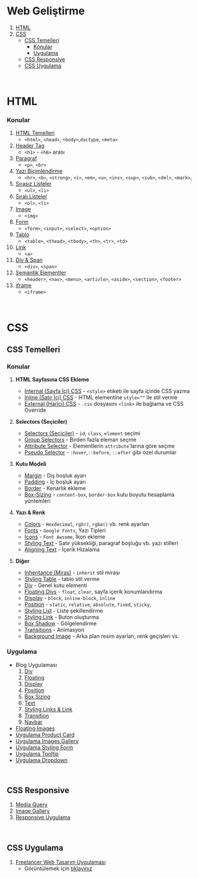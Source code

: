 # Web Geliştirme

1.  [HTML](#html-konu-i̇çeriği)
1.  [CSS](#css)
	* [CSS Temelleri](#css-fundamentals)
		* [Konular](#konular-1)
		* [Uygulama](#uygulama)
	* [CSS Responsive](#css-responsive)
	* [CSS Uygulama](#css-uygulama)

<br>
<!-- 
==========================
	HTML 
==========================
-->

# HTML

### Konular

1. [HTML Temelleri](html/01-html-temelleri.html)
	- `<html>`, `<head>`, `<body>`,`doctype`, `<meta>`
2. [Header Tag](html/02-header-tags.html)
	- `<h1>` - `<h6>` arası
3. [Paragraf](html/03-paragraphs.html)
	- `<p>`, `<br>`
4. [Yazı Biçimlendirme](html/04-yazi-bicimlendirme-etiketi.html)
	- `<hr>`, `<b>`, `<strong>`, `<i>`, `<em>`, `<u>`, `<ins>`, `<sup>`, `<sub>`, `<del>`, `<mark>`,
5. [Sırasız Listeler](html/05-sirasiz-listeler.html)
	- `<ul>`, `<li>`
6. [Sıralı Listeler](html/06-sirali-listeler.html)
	- `<ol>`, `<li>`
7. [Image](html/07-images.html)
	- `<img>`
8. [Form](html/08-forms.html)
	- `<form>`, `<input>`, `<select>`, `<option>` 
9. [Tablo](html/09-table.html)
	- `<table>`, `<thead>`, `<tbody>`, `<th>`, `<tr>`, `<td>` 
10. [Link](html/10-links.html)
	- `<a>`
11. [Div & Span](html/11-div-span.html)
	- `<div>`, `<span>`
12. [Semantik Elementler](html/12-semantic-elements.html)
	- `<header>`, `<nav>`, `<menu>`, `<artivle>`, `<aside>`, `<section>`, `<footer>`  
13. [iframe](html/13-iframe.html)
	- `<iframe>`

<br>
<!-- 
==========================
	CSS
==========================
-->

# CSS

<!-- CSS Temelleri -->
## CSS Temelleri

### Konular

1. **HTML Sayfasına CSS Ekleme**
	- [Internal (Sayfa İçi) CSS](css/01-CSS-Fundamentals/Konular/01-Internal-css/) - `<style>` etiketi ile sayfa içinde CSS yazma
	- [Inline (Satır İçi) CSS](css/01-CSS-Fundamentals/Konular/02-Inline-css/) - HTML elementine `style=""` ile stil verme
	- [External (Harici) CSS](css/01-CSS-Fundamentals/Konular/03-External-css/) - `.css` dosyasını `<link>` ile bağlama ve CSS Override

1. **Selectors (Seçiciler)** 
	- [Selectors (Seçiciler)](css/01-CSS-Fundamentals/Konular/04-Selectors/) - `id`, `class`, `element` seçimi
	- [Group Selectors](css/01-CSS-Fundamentals/Konular/05-Group-Selector/) - Birden fazla eleman seçme
	- [Attribute Selector](css/01-CSS-Fundamentals/Konular/06-Attribute-Selector/) - Elementlerin `attribute`'larına göre seçme
	- [Pseudo Selector](css/01-CSS-Fundamentals/Konular/07-Pseudo-Selector/) - `:hover`,`::before`, `::after` gibi özel durumlar

1. **Kutu Modeli**
	- [Margin](css/01-CSS-Fundamentals/Konular/15-Margin/) - Dış boşluk ayarı
	- [Padding](css/01-CSS-Fundamentals/Konular/16-Padding/) - İç boşluk ayarı
	- [Border](css/01-CSS-Fundamentals/Konular/17-Border/)	- Kenarlık ekleme
	- [Box-Sizing](css/01-CSS-Fundamentals/Konular/18-Box-Sizing/) - `content-box`, `border-box` kutu boyutu hesaplama yöntemleri

1. **Yazı & Renk**
	- [Colors](css/01-CSS-Fundamentals/Konular/11-Colors/) - `Hexdecimal`, `rgb()`, `rgba()` vb. renk ayarları
	- [Fonts](css/01-CSS-Fundamentals/Konular/19-Fonts/) - `Google Fonts`, Yazı Tipleri
	- [Icons](css/01-CSS-Fundamentals/Konular/20-Icons/) - `Font Awsome`, İkon ekleme
	- [Styling Text](css/01-CSS-Fundamentals/Konular/21-Styling-Text/) - Satır yüksekliği, paragraf boşluğu vb. yazı stilleri
	- [Aligning Text](css/01-CSS-Fundamentals/Konular/22-Aligning-Text/) - İçerik Hizalama

1. **Diğer**
	- [Inheritance (Miras)](css/01-CSS-Fundamentals/Konular/08-Inherit/) - `inherit` stil mirası
	- [Styling Table](css/01-CSS-Fundamentals/Konular/09-Styling-Table/) - tablo stil verme
	- [Div](css/01-CSS-Fundamentals/Konular/10-Div/) - Genel kutu elementi
	- [Floating Divs](css/01-CSS-Fundamentals/Konular/12-Floating-Divs/) - `float`, `clear`, sayfa içerik konumlandırma
	- [Display](css/01-CSS-Fundamentals/Konular/13-Display/) - `block`, `inline-block`, `inline`
	- [Position](css/01-CSS-Fundamentals/Konular/14-Position/) - `static`, `relative`, `absolute`, `fixed`, `sticky`,
	- [Styling List](css/01-CSS-Fundamentals/Konular/23-Styling-List/) - Liste şekillendirme
	- [Styling Link](css/01-CSS-Fundamentals/Konular/24-Styling-Link/) - Buton oluşturma
	- [Box Shadow](css/01-CSS-Fundamentals/Konular/25-Box-Shadow/) - Gölgelendirme
	- [Transitions](css/01-CSS-Fundamentals/Konular/26-Transitions/) - Animasyon
	- [Background Image](css/01-CSS-Fundamentals/Konular/27-Background-Image/) - Arka plan resim ayarları, renk geçişleri vs.


### Uygulama

* Blog Uygulaması
	1. [Div](css/01-CSS-Fundamentals/Uygulamalar/01-Uygulama-Div/)
	1. [Floating](css/01-CSS-Fundamentals/Uygulamalar/02-Uygulama-Floating/)
	1. [Display](css/01-CSS-Fundamentals/Uygulamalar/03-Uygulama-Display/)
	1. [Position](css/01-CSS-Fundamentals/Uygulamalar/04-Uygulama-Position/)
	1. [Box Sizing](css/01-CSS-Fundamentals/Uygulamalar/05-Uygulama-Box-Sizing/)
	1. [Text](css/01-CSS-Fundamentals/Uygulamalar/06-Uygulama-Text/)
	1. [Styling Links & Link](css/01-CSS-Fundamentals/Uygulamalar/07-Uygulama-Styling-List-Link/)
	1. [Transition](css/01-CSS-Fundamentals/Uygulamalar/08-Uygulama-Transition/)
	1. [Navbar](css/01-CSS-Fundamentals/Uygulamalar/09-Uygulama-Navbar/)
* [Floating Images](css/01-CSS-Fundamentals/Uygulamalar/10-Floating-Images/)
* [Uygulama Product Card](css/01-CSS-Fundamentals/Uygulamalar/11-Uygulama-Product-Card/)
* [Uygulama Images Gallery](css/01-CSS-Fundamentals/Uygulamalar/12-Uygulama-Image-Gallery/)
* [Uygulama Styling Form](css/01-CSS-Fundamentals/Uygulamalar/13-Uygulama-Styling-Form/)
* [Uygulama Tooltip](css/01-CSS-Fundamentals/Uygulamalar/14-Uygulama-Tooltip/)
* [Uygulama Dropdown](css/01-CSS-Fundamentals/Uygulamalar/15-Uygulama-Dropdown/)

<br>

<!-- CSS Responsive -->
## CSS Responsive

1. [Media Query](css/02-CSS-Responsive-Design/01-Media-Query/) 
1. [Image Gallery](css/02-CSS-Responsive-Design/02-Image-Gallery/) 
1. [Responsive Uygulama](css/02-CSS-Responsive-Design/03-Responsive-Uygulama/) 

<br>

<!-- CSS Uygulama -->
## CSS Uygulama

1. [Freelancer Web Tasarım Uygulaması](css/03-Freelancer-Web-Tasarim-Uygulamasi/)
	- Görüntülemek için [tıklayınız](https://abdullah-bahar.github.io/Web-Gelistirme/css/03-Freelancer-Web-Tasarim-Uygulamasi/)